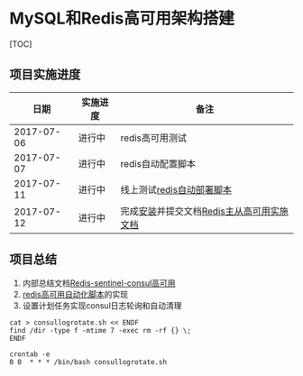 # MySQL和Redis高可用架构搭建

[TOC]

## 项目实施进度

| 日期         | 实施进度 | 备注                                       |
| ---------- | ---- | ---------------------------------------- |
| 2017-07-06 | 进行中  | redis高可用测试                               |
| 2017-07-07 | 进行中  | redis自动配置脚本                              |
| 2017-07-11 | 进行中  | 线上测试[redis自动部署脚本](01-redis-consul/redisScripts/) |
| 2017-07-12 | 进行中  | 完成[安装](01-redis-consul/01redis实施过程记录.md)并提交文档[Redis主从高可用实施文档](01-redis-consul/02Redis主从高可用实施文档.md) |



## 项目总结

1.  内部总结文档[Redis-sentinel-consul高可用](01-redis-consul/case/Redis-sentinel-consul高可用.md)
2.  [redis高可用自动化脚本](01-redis-consul/redisScripts/)的实现
3.  设置计划任务实现consul日志轮询和自动清理


```shell
cat > consullogrotate.sh << ENDF
find /dir -type f -mtime 7 -exec rm -rf {} \;
ENDF

crontab -e 
0 0  * * * /bin/bash consullogrotate.sh
```

